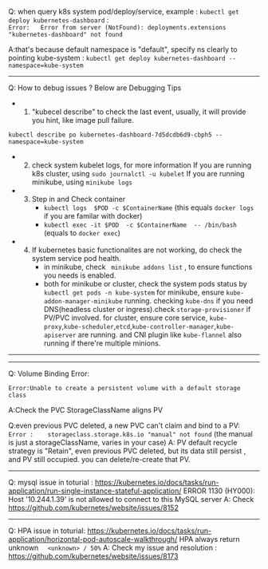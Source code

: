 Q: when query k8s system pod/deploy/service, example : `kubectl get deploy kubernetes-dashboard`  :    
`Error:   Error from server (NotFound): deployments.extensions "kubernetes-dashboard" not found`

A:that's because default namespace is "default", specify ns clearly to pointing kube-system         :
`kubectl get deploy kubernetes-dashboard --namespace=kube-system`

----

Q: How to debug issues ? Below are Debugging Tips 
   * 1.  "kubecel describe" to check the last event, usually, it will provide you hint, like image pull failure.
```
kubectl describe po kubernetes-dashboard-7d5dcdb6d9-cbph5 --namespace=kube-system
```

   * 2. check system kubelet logs, for more information
         If you are running k8s cluster, using `sudo journalctl -u kubelet`
         If you are running minikube, using `minikube logs`

   * 3. Step in and Check container 
        * `kubectl logs  $POD -c $ContainerName`  (this equals `docker logs` if you are familar with docker)
        * `kubectl exec -it $POD  -c $ContainerName  -- /bin/bash` (equals to `docker exec`)
        
   * 4. If kubernetes basic functionalites are not working, do check the system service pod health.
        * in minikube, check ` minikube addons list` , to ensure functions you needs is enabled.
        * both for minikube or cluster, check the system pods status by `kubectl get pods -n kube-system`
          for minikube, ensure `kube-addon-manager-minikube` running. checking `kube-dns` if you need DNS(headless cluster or ingress).check `storage-provisioner` if PV/PVC involved.
          for cluster, ensure core service, `kube-proxy`,`kube-scheduler`,`etcd`,`kube-controller-manager`,`kube-apiserver` are running. and CNI plugin like `kube-flannel` also running if there're multiple minions.

---


          
---

 Q: Volume Binding Error:
```
Error:Unable to create a persistent volume with a default storage class
```
 A:Check the PVC StorageClassName aligns PV

 Q:even previous PVC deleted,  a new PVC can't claim and bind to a PV: 
```Error :    storageclass.storage.k8s.io "manual" not found``` (the manual is just a storageClassName, varies in your case)
 A: PV default recycle strategy is "Retain", even previous PVC deleted, but its data still persist , and PV still occupied. you can delete/re-create that PV.


----

Q: mysql issue in toturial : https://kubernetes.io/docs/tasks/run-application/run-single-instance-stateful-application/
ERROR 1130 (HY000): Host '10.244.1.39' is not allowed to connect to this MySQL server
A: Check https://github.com/kubernetes/website/issues/8152

-----

Q: HPA issue in toturial: https://kubernetes.io/docs/tasks/run-application/horizontal-pod-autoscale-walkthrough/
HPA always return unknown `   <unknown> / 50% `
A: Check my issue and resolution : https://github.com/kubernetes/website/issues/8173



